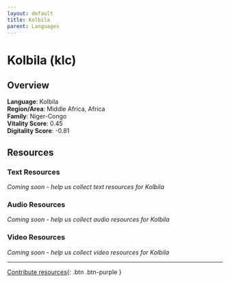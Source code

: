 ```yaml
---
layout: default
title: Kolbila
parent: Languages
---
```


# Kolbila (klc)

## Overview

**Language**: Kolbila  
**Region/Area**: Middle Africa, Africa  
**Family**: Niger-Congo  
**Vitality Score**: 0.45  
**Digitality Score**: -0.81  

## Resources

### Text Resources
*Coming soon - help us collect text resources for Kolbila*

### Audio Resources
*Coming soon - help us collect audio resources for Kolbila*

### Video Resources
*Coming soon - help us collect video resources for Kolbila*

---

[Contribute resources](https://fairtrain.github.io/){: .btn .btn-purple }

